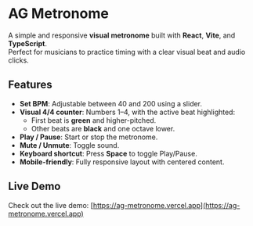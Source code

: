 # AG Metronome

A simple and responsive **visual metronome** built with **React**, **Vite**, and **TypeScript**.  
Perfect for musicians to practice timing with a clear visual beat and audio clicks.

## Features

- **Set BPM**: Adjustable between 40 and 200 using a slider.
- **Visual 4/4 counter**: Numbers 1–4, with the active beat highlighted:
  - First beat is **green** and higher-pitched.
  - Other beats are **black** and one octave lower.
- **Play / Pause**: Start or stop the metronome.
- **Mute / Unmute**: Toggle sound.
- **Keyboard shortcut**: Press **Space** to toggle Play/Pause.
- **Mobile-friendly**: Fully responsive layout with centered content.

## Live Demo

Check out the live demo: [https://ag-metronome.vercel.app](https://ag-metronome.vercel.app)
